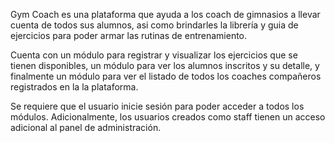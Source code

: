 Gym Coach es una plataforma que ayuda a los coach de gimnasios a llevar cuenta de todos sus alumnos, asi como brindarles la librería y guia de ejercicios para poder armar las rutinas de entrenamiento. 

Cuenta con un módulo para registrar y visualizar los ejercicios que se tienen disponibles, un módulo para ver los alumnos inscritos y su detalle, y finalmente un módulo para ver el listado de todos los coaches compañeros registrados en la la plataforma. 

Se requiere que el usuario inicie sesión para poder acceder a todos los módulos. Adicionalmente, los usuarios creados como staff tienen un acceso adicional al panel de administración. 

